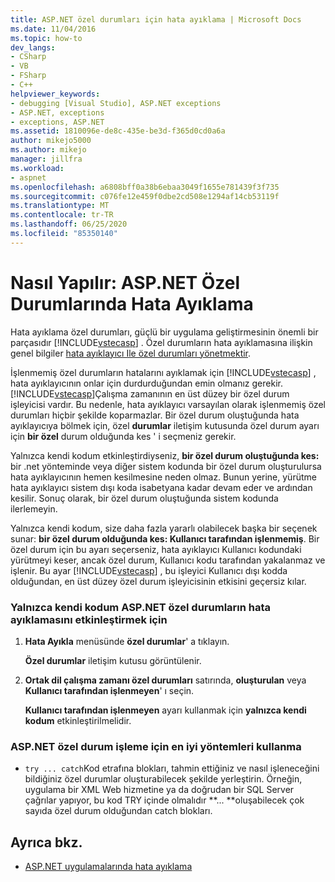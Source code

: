 ```yaml
---
title: ASP.NET özel durumları için hata ayıklama | Microsoft Docs
ms.date: 11/04/2016
ms.topic: how-to
dev_langs:
- CSharp
- VB
- FSharp
- C++
helpviewer_keywords:
- debugging [Visual Studio], ASP.NET exceptions
- ASP.NET, exceptions
- exceptions, ASP.NET
ms.assetid: 1810096e-de8c-435e-be3d-f365d0cd0a6a
author: mikejo5000
ms.author: mikejo
manager: jillfra
ms.workload:
- aspnet
ms.openlocfilehash: a6808bff0a38b6ebaa3049f1655e781439f3f735
ms.sourcegitcommit: c076fe12e459f0dbe2cd508e1294af14cb53119f
ms.translationtype: MT
ms.contentlocale: tr-TR
ms.lasthandoff: 06/25/2020
ms.locfileid: "85350140"
---
```

# <a name="how-to-debug-aspnet-exceptions"></a>Nasıl Yapılır: ASP.NET Özel Durumlarında Hata Ayıklama
Hata ayıklama özel durumları, güçlü bir uygulama geliştirmesinin önemli bir parçasıdır [!INCLUDE[vstecasp](../code-quality/includes/vstecasp_md.md)] . Özel durumların hata ayıklamasına ilişkin genel bilgiler [hata ayıklayıcı Ile özel durumları yönetmektir](../debugger/managing-exceptions-with-the-debugger.md).

 İşlenmemiş özel durumların hatalarını ayıklamak için [!INCLUDE[vstecasp](../code-quality/includes/vstecasp_md.md)] , hata ayıklayıcının onlar için durdurduğundan emin olmanız gerekir. [!INCLUDE[vstecasp](../code-quality/includes/vstecasp_md.md)]Çalışma zamanının en üst düzey bir özel durum işleyicisi vardır. Bu nedenle, hata ayıklayıcı varsayılan olarak işlenmemiş özel durumları hiçbir şekilde koparmazlar. Bir özel durum oluştuğunda hata ayıklayıcıya bölmek için, özel **durumlar** iletişim kutusunda özel durum ayarı için **bir özel** durum olduğunda kes ' i seçmeniz gerekir.

 Yalnızca kendi kodum etkinleştirdiyseniz, **bir özel durum oluştuğunda kes:** bir .net yönteminde veya diğer sistem kodunda bir özel durum oluşturulursa hata ayıklayıcının hemen kesilmesine neden olmaz. Bunun yerine, yürütme hata ayıklayıcı sistem dışı koda isabetyana kadar devam eder ve ardından kesilir. Sonuç olarak, bir özel durum oluştuğunda sistem kodunda ilerlemeyin.

 Yalnızca kendi kodum, size daha fazla yararlı olabilecek başka bir seçenek sunar: **bir özel durum olduğunda kes: Kullanıcı tarafından işlenmemiş**. Bir özel durum için bu ayarı seçerseniz, hata ayıklayıcı Kullanıcı kodundaki yürütmeyi keser, ancak özel durum, Kullanıcı kodu tarafından yakalanmaz ve işlenir. Bu ayar [!INCLUDE[vstecasp](../code-quality/includes/vstecasp_md.md)] , bu işleyici Kullanıcı dışı kodda olduğundan, en üst düzey özel durum işleyicisinin etkisini geçersiz kılar.

### <a name="to-enable-debugging-of-aspnet-exceptions-with-just-my-code"></a>Yalnızca kendi kodum ASP.NET özel durumların hata ayıklamasını etkinleştirmek için

1. **Hata Ayıkla** menüsünde **özel durumlar**' a tıklayın.

     **Özel durumlar** iletişim kutusu görüntülenir.

2. **Ortak dil çalışma zamanı özel durumları** satırında, **oluşturulan** veya **Kullanıcı tarafından işlenmeyen**' ı seçin.

     **Kullanıcı tarafından işlenmeyen** ayarı kullanmak için **yalnızca kendi kodum** etkinleştirilmelidir.

### <a name="to-use-best-practices-for-aspnet-exception-handling"></a>ASP.NET özel durum işleme için en iyi yöntemleri kullanma

- `try ... catch`Kod etrafına blokları, tahmin ettiğiniz ve nasıl işleneceğini bildiğiniz özel durumlar oluşturabilecek şekilde yerleştirin. Örneğin, uygulama bir XML Web hizmetine ya da doğrudan bir SQL Server çağrılar yapıyor, bu kod TRY içinde olmalıdır **... **oluşabilecek çok sayıda özel durum olduğundan catch blokları.

## <a name="see-also"></a>Ayrıca bkz.
- [ASP.NET uygulamalarında hata ayıklama](../debugger/how-to-enable-debugging-for-aspnet-applications.md)